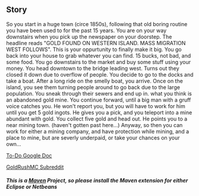 <H2>Story</H2>
<p>
So you start in a huge town (circe 1850s), following that old boring routine you have been used to for the past 15 years. You are on your way downstairs when you pick up the newspaper on your doorstep. The headline reads "GOLD FOUND ON WESTERN ISLAND. MASS MIGRATION WEST FOLLOWS". This is your oppurtunity to finally make it big. You go back into your house to grab whatever you can find. 15 bucks, not bad, and some food. You go downstairs to the market and buy some stuff using your money. You head downtown to the bridge leading west. Turns out they closed it down due to overflow of people. You decide to go to the docks and take a boat. After a long ride on the smelly boat, you arrive.
Once on the island, you see them turning people around to go back due to the large population. You sneak through their sewers and end up in. what you think is an abandoned gold mine. You continue forward, until a big man with a gruff voice catches you. He won't report you, but you will have to work for him until you get 5 gold ingots. He gives you a pick, and you teleport into a mine abundant with gold. You collect five gold and head out. He points you to a near mining town. (haven't gotten past here...)
Anyway, so then you can work for either a mining company, and have protection while mining, and a place to mine, but are severly underpaid, or take your chances on your own...
</p>
<p><a href="https://docs.google.com/document/d/1MVP3Zel1zg40dPwl239qKoGhlqMHUhizlcb7QXpu-wU/edit">To-Do Google Doc</a></p>
<p><a href="http://www.reddit.com/r/goldrushmc">GoldRushMC Subreddit</a>
<p><H4><i>This is a <a href="http://maven.apache.org/">Maven</a> Project, so please install the Maven extension for either Eclipse or Netbeans</i></H4></p>
